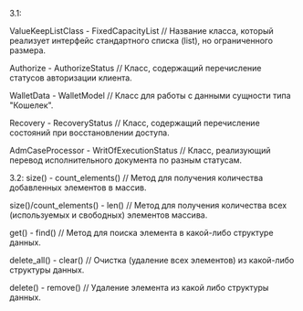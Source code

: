 3.1:

ValueKeepListClass - FixedCapacityList
// Название класса, который реализует интерфейс стандартного списка (list), но ограниченного размера.

Authorize - AuthorizeStatus
// Класс, содержащий перечисление статусов авторизации клиента.

WalletData - WalletModel
// Класс для работы с данными сущности типа "Кошелек".

Recovery - RecoveryStatus
// Класс, содержащий перечисление состояний при восстановлении доступа.

AdmCaseProcessor - WritOfExecutionStatus
// Класс, реализующий перевод исполнительного документа по разным статусам.

3.2:
size() - count_elements()
// Метод для получения количества добавленных элементов в массив.

size()/count_elements() - len()
// Метод для получения количества всех (используемых и свободных) элементов массива.

get() - find()
// Метод для поиска элемента в какой-либо структуре данных.

delete_all() - clear()
// Очистка (удаление всех элементов) из какой-либо структуры данных.

delete() - remove()
// Удаление элемента из какой либо структуры данных.